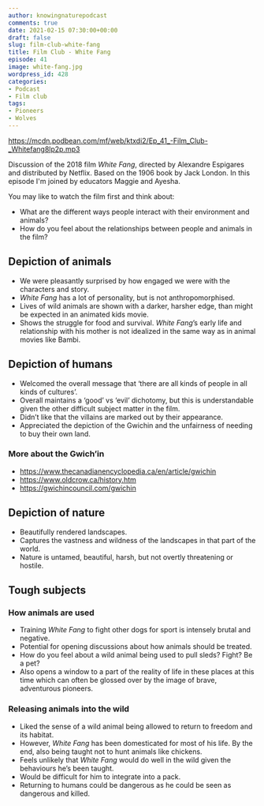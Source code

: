 ```yaml
---
author: knowingnaturepodcast
comments: true
date: 2021-02-15 07:30:00+00:00
draft: false
slug: film-club-white-fang
title: Film Club - White Fang
episode: 41
image: white-fang.jpg
wordpress_id: 428
categories:
- Podcast
- Film club
tags:
- Pioneers
- Wolves
---
```


https://mcdn.podbean.com/mf/web/ktxdi2/Ep_41_-Film_Club-_Whitefang8lp2p.mp3

Discussion of the 2018 film _White Fang_, directed by Alexandre Espigares and
distributed by Netflix. Based on the 1906 book by Jack London. In this episode
I'm joined by educators Maggie and Ayesha.

You may like to watch the film first and think about:

  * What are the different ways people interact with their environment and animals?
  * How do you feel about the relationships between people and animals in the film?

## Depiction of animals

  * We were pleasantly surprised by how engaged we were with the characters and story.
  * _White Fang_ has a lot of personality, but is not anthropomorphised.
  * Lives of wild animals are shown with a darker, harsher edge, than might be expected in an animated kids movie. 
  * Shows the struggle for food and survival. _White Fang_’s early life and relationship with his mother is not idealized in the same way as in animal movies like Bambi.

## Depiction of humans

  * Welcomed the overall message that ‘there are all kinds of people in all kinds of cultures’.
  * Overall maintains a ‘good’ vs ‘evil’ dichotomy, but this is understandable given the other difficult subject matter in the film.
  * Didn’t like that the villains are marked out by their appearance.
  * Appreciated the depiction of the Gwichin and the unfairness of needing to buy their own land.

### More about the Gwich’in

  * <https://www.thecanadianencyclopedia.ca/en/article/gwichin>
  * <https://www.oldcrow.ca/history.htm>
  * <https://gwichincouncil.com/gwichin>

## Depiction of nature

  * Beautifully rendered landscapes.
  * Captures the vastness and wildness of the landscapes in that part of the world.
  * Nature is untamed, beautiful, harsh, but not overtly threatening or hostile.

## Tough subjects

### How animals are used

  * Training _White Fang_ to fight other dogs for sport is intensely brutal and negative. 
  * Potential for opening discussions about how animals should be treated.
  * How do you feel about a wild animal being used to pull sleds? Fight? Be a pet?
  * Also opens a window to a part of the reality of life in these places at this time which can often be glossed over by the image of brave, adventurous pioneers.

### Releasing animals into the wild

  * Liked the sense of a wild animal being allowed to return to freedom and its habitat.
  * However, _White Fang_ has been domesticated for most of his life. By the end, also being taught not to hunt animals like chickens.
  * Feels unlikely that _White Fang_ would do well in the wild given the behaviours he’s been taught.
  * Would be difficult for him to integrate into a pack.
  * Returning to humans could be dangerous as he could be seen as dangerous and killed.

